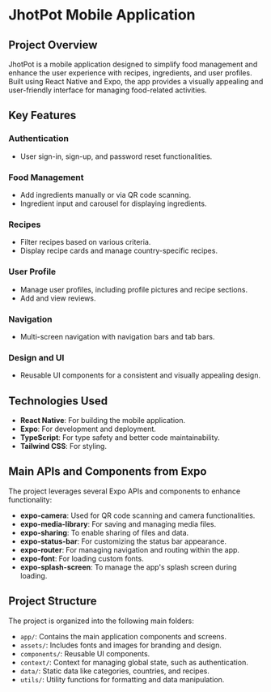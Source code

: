 # JhotPot Mobile Application

## Project Overview
JhotPot is a mobile application designed to simplify food management and enhance the user experience with recipes, ingredients, and user profiles. Built using React Native and Expo, the app provides a visually appealing and user-friendly interface for managing food-related activities.

## Key Features

### Authentication
- User sign-in, sign-up, and password reset functionalities.

### Food Management
- Add ingredients manually or via QR code scanning.
- Ingredient input and carousel for displaying ingredients.

### Recipes
- Filter recipes based on various criteria.
- Display recipe cards and manage country-specific recipes.

### User Profile
- Manage user profiles, including profile pictures and recipe sections.
- Add and view reviews.

### Navigation
- Multi-screen navigation with navigation bars and tab bars.

### Design and UI
- Reusable UI components for a consistent and visually appealing design.

## Technologies Used
- **React Native**: For building the mobile application.
- **Expo**: For development and deployment.
- **TypeScript**: For type safety and better code maintainability.
- **Tailwind CSS**: For styling.

## Main APIs and Components from Expo
The project leverages several Expo APIs and components to enhance functionality:
- **expo-camera**: Used for QR code scanning and camera functionalities.
- **expo-media-library**: For saving and managing media files.
- **expo-sharing**: To enable sharing of files and data.
- **expo-status-bar**: For customizing the status bar appearance.
- **expo-router**: For managing navigation and routing within the app.
- **expo-font**: For loading custom fonts.
- **expo-splash-screen**: To manage the app's splash screen during loading.

## Project Structure
The project is organized into the following main folders:
- `app/`: Contains the main application components and screens.
- `assets/`: Includes fonts and images for branding and design.
- `components/`: Reusable UI components.
- `context/`: Context for managing global state, such as authentication.
- `data/`: Static data like categories, countries, and recipes.
- `utils/`: Utility functions for formatting and data manipulation.
